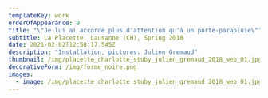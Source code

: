 ```yaml
---
templateKey: work
orderOfAppearance: 9
title: "\"Je lui ai accordé plus d'attention qu'à un porte-parapluie\""
subtitle: La Placette, Lausanne (CH), Spring 2018
date: 2021-02-02T12:58:17.545Z
description: "Installation, pictures: Julien Gremaud"
thumbnail: /img/placette_charlotte_stuby_julien_gremaud_2018_web_01.jpg
decorativeForm: /img/forme_noire.png
images:
  - image: /img/placette_charlotte_stuby_julien_gremaud_2018_web_01.jpg
---
```

